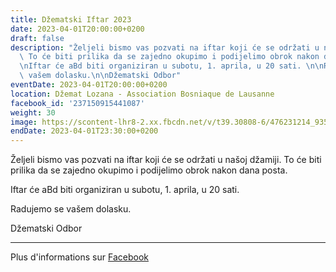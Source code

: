 ```yaml
---
title: Džematski Iftar 2023
date: 2023-04-01T20:00:00+0200
draft: false
description: "Željeli bismo vas pozvati na iftar koji će se održati u našoj džamiji.\
  \ To će biti prilika da se zajedno okupimo i podijelimo obrok nakon dana posta.\n\
  \nIftar će aBd biti organiziran u subotu, 1. aprila, u 20 sati. \n\nRadujemo se\
  \ vašem dolasku.\n\nDžematski Odbor"
eventDate: 2023-04-01T20:00:00+0200
location: Džemat Lozana - Association Bosniaque de Lausanne
facebook_id: '237150915441087'
weight: 30
image: https://scontent-lhr8-2.xx.fbcdn.net/v/t39.30808-6/476231214_935500385377228_3500090740640109385_n.jpg?_nc_cat=101&ccb=1-7&_nc_sid=9e60e4&_nc_ohc=jSNpYmHQ0zIQ7kNvwHUwP2t&_nc_oc=AdlyJEXQ3HUlJaLfjreifsgj9-5c7cLNtNOxYZE8UmGiWZGtu-6cq9AziMejpz4s-Wc&_nc_zt=23&_nc_ht=scontent-lhr8-2.xx&edm=ABTKTjYEAAAA&_nc_gid=tMUYqYgQ_Ou8ZZV_Fuv80w&oh=00_AfS0NWDiPcMMylEj4ZFKsp4vJnmGDckPKcexCygUzSWQLQ&oe=68862D5A
endDate: 2023-04-01T23:30:00+0200
---
```


Željeli bismo vas pozvati na iftar koji će se održati u našoj džamiji. To će biti prilika da se zajedno okupimo i podijelimo obrok nakon dana posta.

Iftar će aBd biti organiziran u subotu, 1. aprila, u 20 sati. 

Radujemo se vašem dolasku.

Džematski Odbor

---

Plus d'informations sur [Facebook](https://facebook.com/events/237150915441087)